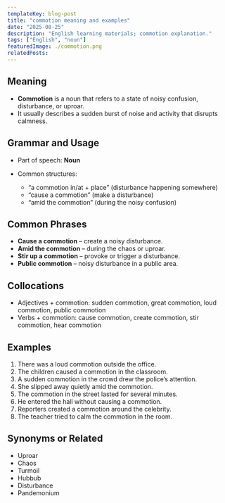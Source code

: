 ```yaml
---
templateKey: blog-post
title: "commotion meaning and examples"
date: "2025-08-25"
description: "English learning materials; commotion explanation."
tags: ["English", "noun"]
featuredImage: ./commotion.png
relatedPosts:
---
```


## Meaning

- **Commotion** is a noun that refers to a state of noisy confusion, disturbance, or uproar.
- It usually describes a sudden burst of noise and activity that disrupts calmness.

## Grammar and Usage

- Part of speech: **Noun**
- Common structures:

  - “a commotion in/at + place” (disturbance happening somewhere)
  - “cause a commotion” (make a disturbance)
  - “amid the commotion” (during the noisy confusion)

## Common Phrases

- **Cause a commotion** – create a noisy disturbance.
- **Amid the commotion** – during the chaos or uproar.
- **Stir up a commotion** – provoke or trigger a disturbance.
- **Public commotion** – noisy disturbance in a public area.

## Collocations

- Adjectives + commotion: sudden commotion, great commotion, loud commotion, public commotion
- Verbs + commotion: cause commotion, create commotion, stir commotion, hear commotion

## Examples

1. There was a loud commotion outside the office.
2. The children caused a commotion in the classroom.
3. A sudden commotion in the crowd drew the police’s attention.
4. She slipped away quietly amid the commotion.
5. The commotion in the street lasted for several minutes.
6. He entered the hall without causing a commotion.
7. Reporters created a commotion around the celebrity.
8. The teacher tried to calm the commotion in the room.

## Synonyms or Related

- Uproar
- Chaos
- Turmoil
- Hubbub
- Disturbance
- Pandemonium
